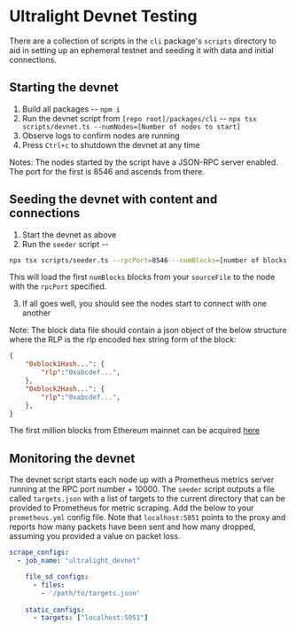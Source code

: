 # Ultralight Devnet Testing

There are a collection of scripts in the `cli` package's `scripts` directory to aid in setting up an ephemeral testnet and seeding it with data and initial connections.

## Starting the devnet

1. Build all packages -- `npm i`
2. Run the devnet script from `[repo root]/packages/cli` -- `npx tsx scripts/devnet.ts --numNodes=[Number of nodes to start]`
3. Observe logs to confirm nodes are running
4. Press `Ctrl+c` to shutdown the devnet at any time

Notes:  The nodes started by the script have a JSON-RPC server enabled.  The port for the first is 8546 and ascends from there.

## Seeding the devnet with content and connections

1. Start the devnet as above
2. Run the `seeder` script -- 
```sh
npx tsx scripts/seeder.ts --rpcPort=8546 --numBlocks=[number of blocks to seed into network] --sourceFile="[path/to/json/file/with/block/data.json]" --numNodes=[number of nodes in devnet (same as above)]
```
This will load the first `numBlocks` blocks from your `sourceFile` to the node with the `rpcPort` specified.

3. If all goes well, you should see the nodes start to connect with one another

Note: The block data file should contain a json object of the below structure where the RLP is the rlp encoded hex string form of the block:
```json
{
    "0xblock1Hash...": {
        "rlp":"0xabcdef...",
    },
    "0xblock2Hash...": {
        "rlp":"0xabcdef...",
    },
}
```
The first million blocks from Ethereum mainnet can be acquired [here](https://gateway.ipfs.io/ipfs/QmZVRv8iAez6AdWFxBeFTdTfmFceES7tdSXD2e828WfJhG) 

## Monitoring the devnet

The devnet script starts each node up with a Prometheus metrics server running at the RPC port number + 10000.  The `seeder` script outputs a file called `targets.json` with a list of targets to the current directory that can be provided to Prometheus for metric scraping.  Add the below to your `prometheus.yml` config file.   Note that `localhost:5051` points to the proxy and reports how many packets have been sent and how many dropped, assuming you provided a value on packet loss.  
```yaml
scrape_configs:
  - job_name: "ultralight_devnet"

    file_sd_configs:
      - files:
        - '/path/to/targets.json'
    
    static_configs:
      - targets: ["localhost:5051"]
```
